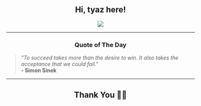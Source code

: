 <h2 align="center"> Hi, tyaz here!</h2>

<p align="center">
<a href="https://github.com/tyazx" alt="github streak"><img src="https://dvst-streak.herokuapp.com/?user=tyazx&theme=tokyonight&fire=DD472C"></a>
</p>

<hr>
<h3 align="center">Quote of The Day</h3>
<p align="center">
<blockquote>
<i>"To succeed takes more than the desire to win. It also takes the acceptance that we could fail."</i>
<br>
<b>- Simon Sinek</b>
</blockquote>
</p>


<hr>
<h2 align="center">Thank You 🙏🏼</h2>
